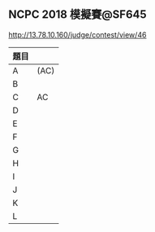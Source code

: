 ## NCPC 2018 模擬賽@SF645

http://13.78.10.160/judge/contest/view/46

| 題目 |  |
| ---- | --- |
| A    | (AC)|
| B    |     |
| C    | AC  |
| D    |     |
| E    |     |
| F    |     |
| G    |     |
| H    |     |
| I    |     |
| J    |     |
| K    |     |
| L    |     |

